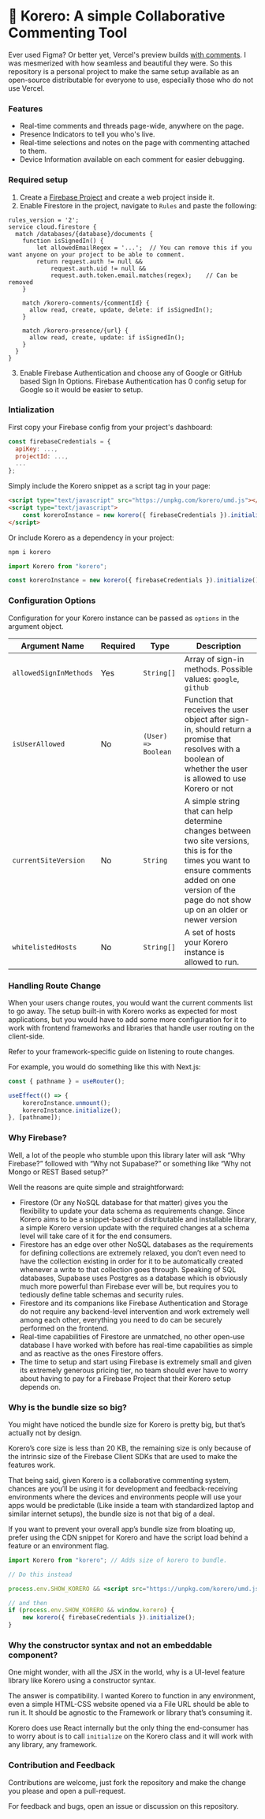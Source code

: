 # 💬 Korero: A simple Collaborative Commenting Tool

Ever used Figma? Or better yet, Vercel's preview builds [with comments](https://vercel.com/blog/introducing-commenting-on-preview-deployments). I was mesmerized with how seamless and beautiful they were. So this repository is a personal project to make the same setup available as an open-source distributable for everyone to use, especially those who do not use Vercel.

### Features

- Real-time comments and threads page-wide, anywhere on the page.
- Presence Indicators to tell you who's live.
- Real-time selections and notes on the page with commenting attached to them.
- Device Information available on each comment for easier debugging.

### Required setup

1. Create a [Firebase Project](https://console.firebase.google.com/) and create a web project inside it.
2. Enable Firestore in the project, navigate to `Rules` and paste the following:

```rules
rules_version = '2';
service cloud.firestore {
  match /databases/{database}/documents {
  	function isSignedIn() {
        let allowedEmailRegex = '...';  // You can remove this if you want anyone on your project to be able to comment.
    	return request.auth != null &&
            request.auth.uid != null &&
            request.auth.token.email.matches(regex);    // Can be removed
    }

    match /korero-comments/{commentId} {
      allow read, create, update, delete: if isSignedIn();
    }

    match /korero-presence/{url} {
      allow read, create, update: if isSignedIn();
    }
  }
}
```

3. Enable Firebase Authentication and choose any of Google or GitHub based Sign In Options. Firebase Authentication has 0 config setup for Google so it would be easier to setup.

### Intialization

First copy your Firebase config from your project's dashboard:

```javascript
const firebaseCredentials = {
  apiKey: ...,
  projectId: ...,
  ...
};
```

Simply include the Korero snippet as a script tag in your page:

```html
<script type="text/javascript" src="https://unpkg.com/korero/umd.js"></script>
<script type="text/javascript">
	const koreroInstance = new korero({ firebaseCredentials }).initialize();
</script>
```

Or include Korero as a dependency in your project:

```bash
npm i korero
```

```javascript
import Korero from "korero";

const koreroInstance = new korero({ firebaseCredentials }).initialize();
```

### Configuration Options

Configuration for your Korero instance can be passed as `options` in the argument object.

| Argument Name          | Required | Type                | Description                                                                                                                                                                                               |
| ---------------------- | -------- | ------------------- | --------------------------------------------------------------------------------------------------------------------------------------------------------------------------------------------------------- |
| `allowedSignInMethods` | Yes      | `String[]`          | Array of sign-in methods. Possible values: `google`, `github`                                                                                                                                             |
| `isUserAllowed`        | No       | `(User) => Boolean` | Function that receives the user object after sign-in, should return a promise that resolves with a boolean of whether the user is allowed to use Korero or not                                            |
| `currentSiteVersion`   | No       | `String`            | A simple string that can help determine changes between two site versions, this is for the times you want to ensure comments added on one version of the page do not show up on an older or newer version |
| `whitelistedHosts`     | No       | `String[]`          | A set of hosts your Korero instance is allowed to run.                                                                                                                                                    |

### Handling Route Change

When your users change routes, you would want the current comments list to go away. The setup built-in with Korero works as expected for most applications, but you would have to add some more configuration for it to work with frontend frameworks and libraries that handle user routing on the client-side.

Refer to your framework-specific guide on listening to route changes.

For example, you would do something like this with Next.js:

```javascript
const { pathname } = useRouter();

useEffect(() => {
	koreroInstance.unmount();
	koreroInstance.initialize();
}, [pathname]);
```

### Why Firebase?

Well, a lot of the people who stumble upon this library later will ask “Why Firebase?” followed with “Why not Supabase?” or something like “Why not Mongo or REST Based setup?”

Well the reasons are quite simple and straightforward:

- Firestore (Or any NoSQL database for that matter) gives you the flexibility to update your data schema as requirements change. Since Korero aims to be a snippet-based or distributable and installable library, a simple Korero version update with the required changes at a schema level will take care of it for the end consumers.
- Firestore has an edge over other NoSQL databases as the requirements for defining collections are extremely relaxed, you don’t even need to have the collection existing in order for it to be automatically created whenever a write to that collection goes through.
  Speaking of SQL databases, Supabase uses Postgres as a database which is obviously much more powerful than Firebase ever will be, but requires you to tediously define table schemas and security rules.
- Firestore and its companions like Firebase Authentication and Storage do not require any backend-level intervention and work extremely well among each other, everything you need to do can be securely performed on the frontend.
- Real-time capabilities of Firestore are unmatched, no other open-use database I have worked with before has real-time capabilities as simple and as reactive as the ones Firestore offers.
- The time to setup and start using Firebase is extremely small and given its extremely generous pricing tier, no team should ever have to worry about having to pay for a Firebase Project that their Korero setup depends on.

### Why is the bundle size so big?

You might have noticed the bundle size for Korero is pretty big, but that’s actually not by design.

Korero’s core size is less than 20 KB, the remaining size is only because of the intrinsic size of the Firebase Client SDKs that are used to make the features work.

That being said, given Korero is a collaborative commenting system, chances are you’ll be using it for development and feedback-receiving environments where the devices and environments people will use your apps would be predictable (Like inside a team with standardized laptop and similar internet setups), the bundle size is not that big of a deal.

If you want to prevent your overall app’s bundle size from bloating up, prefer using the CDN snippet for Korero and have the script load behind a feature or an environment flag.

```jsx
import Korero from "korero"; // Adds size of korero to bundle.

// Do this instead

process.env.SHOW_KORERO && <script src="https://unpkg.com/korero/umd.js" />;

// and then
if (process.env.SHOW_KORERO && window.korero) {
	new korero({ firebaseCredentials }).initialize();
}
```

### Why the constructor syntax and not an embeddable component?

One might wonder, with all the JSX in the world, why is a UI-level feature library like Korero using a constructor syntax.

The answer is compatibility. I wanted Korero to function in any environment, even a simple HTML-CSS website opened via a File URL should be able to run it. It should be agnostic to the Framework or library that’s consuming it.

Korero does use React internally but the only thing the end-consumer has to worry about is to call `initialize` on the Korero class and it will work with any library, any framework.

### Contribution and Feedback

Contributions are welcome, just fork the repository and make the change you please and open a pull-request.

For feedback and bugs, open an issue or discussion on this repository.
